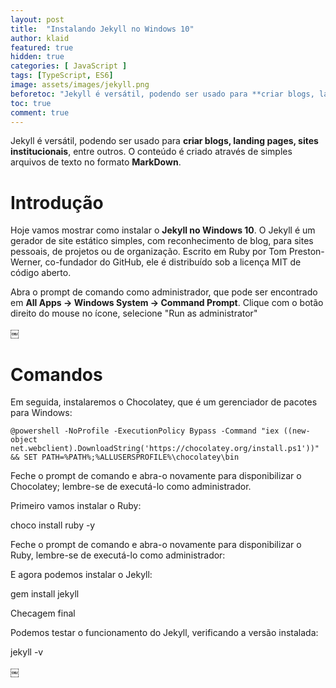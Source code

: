 ```yaml
---
layout: post
title:  "Instalando Jekyll no Windows 10"
author: klaid
featured: true
hidden: true
categories: [ JavaScript ]
tags: [TypeScript, ES6] 
image: assets/images/jekyll.png
beforetoc: "Jekyll é versátil, podendo ser usado para **criar blogs, landing pages, sites institucionais**, entre outros. O conteúdo é criado através de simples arquivos de texto no formato **MarkDown**." 
toc: true
comment: true
---
```


Jekyll é versátil, podendo ser usado para **criar blogs, landing pages, sites institucionais**, entre outros. O conteúdo é criado através de simples arquivos de texto no formato **MarkDown**.

# Introdução

Hoje vamos mostrar como instalar o **Jekyll no Windows 10**. O Jekyll é um gerador de site estático simples, com reconhecimento de blog, para sites pessoais, de projetos ou de organização. Escrito em Ruby por Tom Preston-Werner, co-fundador do GitHub, ele é distribuído sob a licença MIT de código aberto.

Abra o prompt de comando como administrador, que pode ser encontrado em **All Apps -> Windows System -> Command Prompt**. Clique com o botão direito do mouse no ícone, selecione "Run as administrator"

￼

# Comandos

Em seguida, instalaremos o Chocolatey, que é um gerenciador de pacotes para Windows:

```posh
@powershell -NoProfile -ExecutionPolicy Bypass -Command "iex ((new-object net.webclient).DownloadString('https://chocolatey.org/install.ps1'))" && SET PATH=%PATH%;%ALLUSERSPROFILE%\chocolatey\bin 
```

Feche o prompt de comando e abra-o novamente para disponibilizar o Chocolatey; lembre-se de executá-lo como administrador.

Primeiro vamos instalar o Ruby:

choco install ruby -y 

Feche o prompt de comando e abra-o novamente para disponibilizar o Ruby, lembre-se de executá-lo como administrador:

E agora podemos instalar o Jekyll:

gem install jekyll 

Checagem final

Podemos testar o funcionamento do Jekyll, verificando a versão instalada:

jekyll -v 

￼

